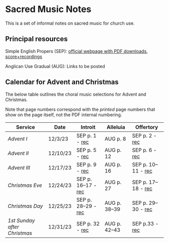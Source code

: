 # Sacred Music Notes

This is a set of informal notes on sacred music for church use.

## Principal resources

Simple English Propers (SEP): [official webpage with PDF downloads](https://musicasacra.com/additional-publications/sep/), [score+recordings](https://www.youtube.com/playlist?list=PLxbhZKZL8q5r6mJrDROL0Cchu9D-C2mKC)

Anglican Use Gradual (AUG): Links to be posted

## Calendar for Advent and Christmas

The below table outlines the choral music selections for Advent and Christmas.

Note that page numbers correspond with the _printed_ page numbers that show on the page itself, not the PDF internal numbering.

Service   | Date | Introit | Alleluia | Offertory |
----------|---------|----------|----------|-----------|
_Advent I_   | 12/3/23 | SEP p. 1 - [rec](https://www.youtube.com/watch?v=-lt6ESPNbbs&list=PLxbhZKZL8q5r6mJrDROL0Cchu9D-C2mKC&index=1&pp=iAQB8AUB)    | AUG p. 8      | SEP p. 2 - [rec](https://www.youtube.com/watch?v=Q0tm6QMZIhs&list=PLxbhZKZL8q5r6mJrDROL0Cchu9D-C2mKC&index=2&pp=iAQB8AUB)       |
_Advent II_  | 12/10/23 | SEP p. 5  - [rec](https://www.youtube.com/watch?v=lE93Et2HAww&list=PLxbhZKZL8q5r6mJrDROL0Cchu9D-C2mKC&index=4&pp=iAQB8AUB)   | AUG p. 12      | SEP p. 6 - [rec](https://www.youtube.com/watch?v=VotZIBGJC04&list=PLxbhZKZL8q5r6mJrDROL0Cchu9D-C2mKC&index=5&pp=iAQB8AUB)       |
_Advent III_ | 12/17/23 | SEP p. 9 - [rec](https://www.youtube.com/watch?v=NEQje03_-so&list=PLxbhZKZL8q5r6mJrDROL0Cchu9D-C2mKC&index=7&pp=iAQB8AUB)    | AUG p. 16      | SEP p. 10–11 - [rec](https://www.youtube.com/watch?v=5g4LMhbFy30&list=PLxbhZKZL8q5r6mJrDROL0Cchu9D-C2mKC&index=8&pp=iAQB8AUB)       |
_Christmas Eve_  | 12/24/23 | SEP p. 16–17 - [rec](https://www.youtube.com/watch?v=turl7QJaDtg&list=PLxbhZKZL8q5r6mJrDROL0Cchu9D-C2mKC&index=13&pp=iAQB8AUB)   | AUG p. 27      | SEP p. 17–18 - [rec](https://www.youtube.com/watch?v=lc6DSzMfJPU&list=PLxbhZKZL8q5r6mJrDROL0Cchu9D-C2mKC&index=14&pp=iAQB8AUB)       |
_Christmas Day_  | 12/25/23 | SEP p. 28–29 - [rec](https://www.youtube.com/watch?v=YnB1S-q2vuw&list=PLxbhZKZL8q5r6mJrDROL0Cchu9D-C2mKC&index=22&pp=iAQB8AUB)   | AUG p. 38–39      | SEP p. 29–30 - [rec](https://www.youtube.com/watch?v=j2XofVJs7Eo&list=PLxbhZKZL8q5r6mJrDROL0Cchu9D-C2mKC&index=23&pp=iAQB8AUB)       |
_1st Sunday after Christmas_  | 12/31/23 | SEP p. 32 - [rec](https://vimeo.com/26385170) | AUG p. 42–43      | SEP p.33 - [rec](https://vimeo.com/26870878)       |
